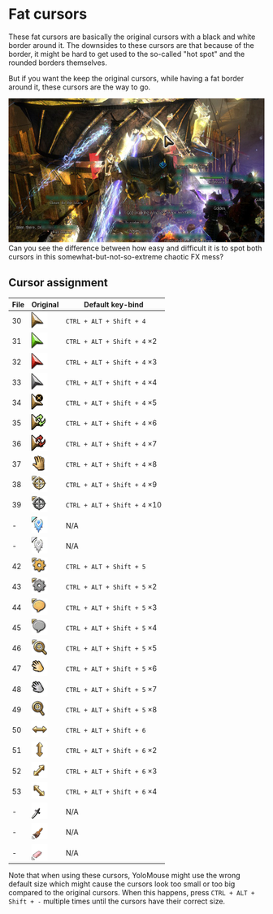 # Fat cursors

These fat cursors are basically the original cursors with a black and white
border around it. The downsides to these cursors are that because of the border,
it might be hard to get used to the so-called "hot spot" and the rounded borders
themselves.

But if you want the keep the original cursors, while having a fat border around
it, these cursors are the way to go.

![](preview.jpg)<br>
Can you see the difference between how easy and difficult it is to spot both
cursors in this somewhat-but-not-so-extreme chaotic FX mess?

## Cursor assignment
File | Original                              | Default key-bind
-----|---------------------------------------|-------------
30   | ![255329](../../originals/255329.png) | `CTRL + ALT + Shift + 4`
31   | ![255337](../../originals/255337.png) | `CTRL + ALT + Shift + 4` ×2
32   | ![255330](../../originals/255330.png) | `CTRL + ALT + Shift + 4` ×3
33   | ![255331](../../originals/255331.png) | `CTRL + ALT + Shift + 4` ×4
34   | ![255332](../../originals/255332.png) | `CTRL + ALT + Shift + 4` ×5
35   | ![255352](../../originals/255352.png) | `CTRL + ALT + Shift + 4` ×6
36   | ![255353](../../originals/255353.png) | `CTRL + ALT + Shift + 4` ×7
37   | ![255351](../../originals/255351.png) | `CTRL + ALT + Shift + 4` ×8
38   | ![255338](../../originals/255338.png) | `CTRL + ALT + Shift + 4` ×9
39   | ![255339](../../originals/255339.png) | `CTRL + ALT + Shift + 4` ×10
-    | ![255344](../../originals/255344.png) | N/A
-    | ![255345](../../originals/255345.png) | N/A
42   | ![255340](../../originals/255340.png) | `CTRL + ALT + Shift + 5`
43   | ![255341](../../originals/255341.png) | `CTRL + ALT + Shift + 5` ×2
44   | ![255347](../../originals/255347.png) | `CTRL + ALT + Shift + 5` ×3
45   | ![255348](../../originals/255348.png) | `CTRL + ALT + Shift + 5` ×4
46   | ![547823](../../originals/547823.png) | `CTRL + ALT + Shift + 5` ×5
47   | ![255342](../../originals/255342.png) | `CTRL + ALT + Shift + 5` ×6
48   | ![255343](../../originals/255343.png) | `CTRL + ALT + Shift + 5` ×7
49   | ![255346](../../originals/255346.png) | `CTRL + ALT + Shift + 5` ×8
50   | ![255356](../../originals/255356.png) | `CTRL + ALT + Shift + 6`
51   | ![255357](../../originals/255357.png) | `CTRL + ALT + Shift + 6` ×2
52   | ![255358](../../originals/255358.png) | `CTRL + ALT + Shift + 6` ×3
53   | ![255359](../../originals/255359.png) | `CTRL + ALT + Shift + 6` ×4
-    | ![255333](../../originals/255333.png) | N/A
-    | ![255334](../../originals/255334.png) | N/A
-    | ![255335](../../originals/255335.png) | N/A

Note that when using these cursors, YoloMouse might use the wrong default size
which might cause the cursors look too small or too big compared to the original
cursors. When this happens, press `CTRL + ALT + Shift + -` multiple times until
the cursors have their correct size.
